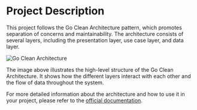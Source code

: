 # Project Description

This project follows the Go Clean Architecture pattern, which promotes separation of concerns and maintainability. The architecture consists of several layers, including the presentation layer, use case layer, and data layer.

![Go Clean Architecture](https://miro.medium.com/v2/1*HwV1WkWjf9mnECGcB94lpA.png)

The image above illustrates the high-level structure of the Go Clean Architecture. It shows how the different layers interact with each other and the flow of data throughout the system.

For more detailed information about the architecture and how to use it in your project, please refer to the [official documentation](https://example.com/go-clean-arch-docs).


